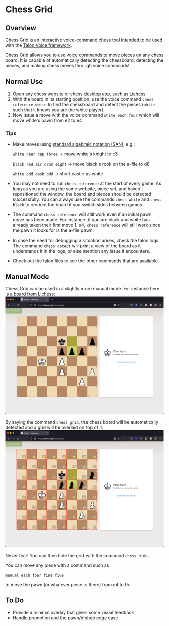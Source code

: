 # Chess Grid

## Overview
Chess Grid is an interactive voice-command chess tool intended to be used with the
[Talon Voice framework](https://talonvoice.com/).

Chess Grid allows you to use voice commands to move pieces on any chess board. It is capable of automatically detecting the chessboard, detecting the pieces, and making chess moves through voice commands!

## Normal Use
1. Open any chess website or chess desktop app, such as [Lichess](https://lichess.org)
1. With the board in its starting position, use the voice command `chess reference white` to find the chessboard and detect the pieces (`white` such that it knows you are the white player)
1. Now issue a move with the voice command `white each four` which will move white's pawn from e2 to e4

### Tips
- Make moves using [standard algebraic notation (SAN)](https://en.wikipedia.org/wiki/Algebraic_notation_(chess)), e.g.:

    `white near cap three` -> move white's knight to c3

    `black red air drum eight` -> move black's rook on the a-file to d8

    `white odd dash odd` -> short castle as white

- You may not need to run `chess reference` at the start of every game. As long as you are using the same website, piece set, and haven't repositioned the window, the board and pieces should be detected successfully. You can always use the commands `chess white` and `chess black` to reorient the board if you switch sides between games.
- The command `chess reference` will still work even if an initial pawn move has been made. For instance, if you are black and white has already taken their first move 1. e4, `chess reference` will still work since the pawn it looks for is the a-file pawn.
- In case the need for debugging a situation arises, check the talon logs. The command `chess detect` will print a view of the board as it understands it in the logs, or else mention any issue it encounters.
- Check out the talon files to see the other commands that are available.

## Manual Mode
Chess Grid can be used in a slightly more manual mode. For instance here is a board from Lichess:
![normal board](images/board_puzzle_normal.png)

By saying the command `chess grid`, the chess board will be automatically detected and a grid will be overlaid on top of it:
![board with grid](images/board_puzzle_grid.png)

Never fear! You can then hide the grid with the command `chess hide`.

You can move any piece with a command such as

`manual each four fine five`

to move the pawn (or whatever piece is there) from e4 to f5.

## To Do
- Provide a minimal overlay that gives some visual feedback
- Handle promotion and the pawn/bishop edge case
